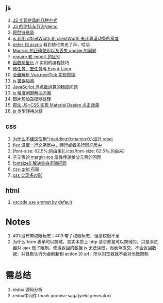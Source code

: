 ## js

1. [JS 实现继承的几种方式](https://www.cnblogs.com/humin/p/4556820.html)
2. [JS 的防抖与节流](https://mp.weixin.qq.com/s/Vkshf-nEDwo2ODUJhxgzVA)/[demo](./js基础/throttle.js)
3. [原型链继承](./js基础/原型链继承.md)
4. [js 利用 offsetWidth 和 clientWidth 来计算滚动条的宽度](https://www.haorooms.com/post/js_scroll_width)
5. [defer 和 async](https://juejin.im/entry/5a7ad55ef265da4e81238da9) 看到结论笑出了声，哈哈
6. [Mock.js 的正确使用以及丢失 cookie 的问题](https://zhuanlan.zhihu.com/p/63761370)
7. [require 和 import 的区别](https://blog.csdn.net/qq_28702545/article/details/54892562)
8. [函数柯里化](./js基础/cuury.js) // 实用的编程技巧
9. [微任务、宏任务与 Event-Loop](https://juejin.im/post/5b73d7a6518825610072b42b)
10. [全面解析 Vue.nextTick 实现原理](https://juejin.im/entry/5aced80b518825482e39441e)
11. [js 错误隔离](http://taobaofed.org/blog/2016/11/10/prevent-prop-access-error-in-js/)
12. [JavaScript 浮点数运算的精度问题](https://www.html.cn/archives/7340)
13. [js 精度问题解决方案](./js基础/js精度问题解决方案.md)
14. [图片预加载模糊处理](http://www.fly63.com/article/detial/359)
15. [原生 JS+CSS 实现 Material Design 点击效果](https://juejin.im/entry/59434da48d6d810058cf484a)
16. [js 类型转换总结](待总结)

## css

1. [为什么不建议使用\*{padding:0;margin:0;}进行 reset](https://blog.csdn.net/lewky_liu/article/details/79982085)
2. [flex 设置一行文字居中，两行或者多行同样居中](https://blog.csdn.net/viaChanging/article/details/79387130)
3. [font-size: 62.5%;的由来](./css/font-size: 62.5%;的由来)
4. [子元素的 margin-top 属性传递给父元素的问题](https://blog.csdn.net/liuyan19891230/article/details/52515357)
5. [fontsize0 解决空白间隙问题](https://blog.csdn.net/github_38771368/article/details/73549381)
6. [css-grid 布局](http://www.ruanyifeng.com/blog/2019/03/grid-layout-tutorial.html)
7. [css 实现多边形](https://segmentfault.com/a/1190000019013585)

## html

1. [vscode use emmet by default](https://medium.com/@eshwaren/enable-emmet-support-for-jsx-in-visual-studio-code-react-f1f5dfe8809c)

# Notes

1. 401:没有带权限标志；403:带了权限标志，但是权限不足
2. 为什么 form 表单可以跨域，其实本质上 http 请求都是可以跨域的，只是浏览器对 ajax 做了限制，使得返回的数据 js 无法读取，而表单提交，不会返回数据，并且默认行为会刷新到 action 的 url，所以浏览器就不会对他做限制


# 需总结

1. redux 源码分析
2. redux中间件  thunk promise saga(yield generator)